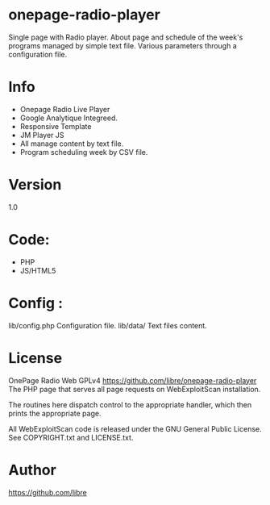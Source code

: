 # onepage-radio-player
 Single page with Radio player. About page and schedule of the week's programs managed by simple text file.
 Various parameters through a configuration file.

# Info

- Onepage Radio Live Player
- Google Analytique Integreed. 
- Responsive Template
- JM Player JS 
- All manage content by text file. 
- Program scheduling week by CSV file. 


# Version
1.0

# Code:
- PHP
- JS/HTML5

# Config :

lib/config.php Configuration file. 
lib/data/	Text files content. 

# License
OnePage Radio Web GPLv4 https://github.com/libre/onepage-radio-player
The PHP page that serves all page requests on WebExploitScan installation.

The routines here dispatch control to the appropriate handler, which then
prints the appropriate page.

All WebExploitScan code is released under the GNU General Public License.
See COPYRIGHT.txt and LICENSE.txt.

# Author 

https://github.com/libre 